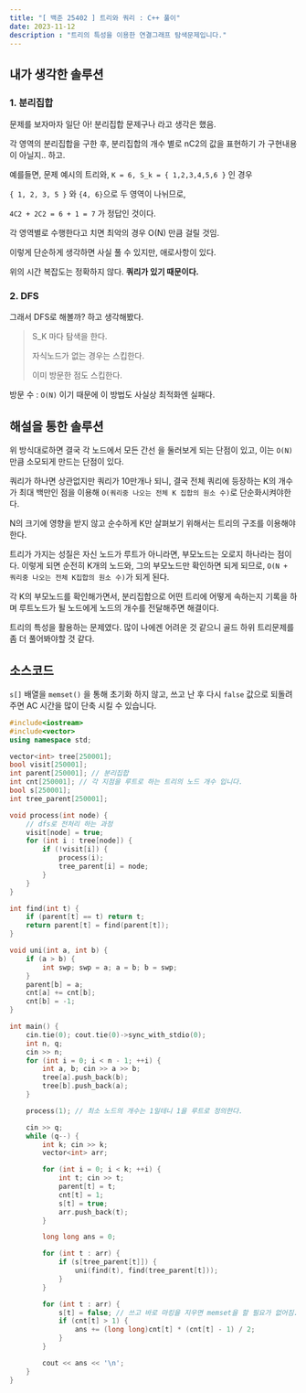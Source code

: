 ```yaml
---
title: "[ 백준 25402 ] 트리와 쿼리 : C++ 풀이"
date: 2023-11-12
description : "트리의 특성을 이용한 연결그래프 탐색문제입니다."
---
```


## 내가 생각한 솔루션

### 1. 분리집합

문제를 보자마자 일단 아! 분리집합 문제구나 라고 생각은 했음.


각 영역의 분리집합을 구한 후, 분리집합의 개수 별로 nC2의 값을 표현하기 가 구현내용이 아닐지.. 하고.

예를들면, 문제 예시의 트리와, `K = 6, S_k = { 1,2,3,4,5,6 }` 인 경우

`{ 1, 2, 3, 5 }` 와 `{4, 6}`으로 두 영역이 나뉘므로,

`4C2 + 2C2 = 6 + 1 = 7` 가 정답인 것이다.

각 영역별로 수행한다고 치면 최악의 경우 O(N) 만큼 걸릴 것임.

이렇게 단순하게 생각하면 사실 풀 수 있지만, 애로사항이 있다.

위의 시간 복잡도는 정확하지 않다. **쿼리가 있기 때문이다.**

### 2. DFS

그래서 DFS로 해볼까? 하고 생각해봤다.

> S_K 마다 탐색을 한다.
>
> 자식노드가 없는 경우는 스킵한다.
>
> 이미 방문한 점도 스킵한다.

방문 수 : `O(N)` 이기 때문에 이 방법도 사실상 최적화엔 실패다.

## 해설을 통한 솔루션


위 방식대로하면 결국 각 노드에서 모든 간선 을 둘러보게 되는 단점이 있고, 이는 `O(N)` 만큼 소모되게 만드는 단점이 있다.

쿼리가 하나면 상관없지만 쿼리가 10만개나 되니, 결국 전체 쿼리에 등장하는 K의 개수가 최대 백만인 점을 이용해 `O(쿼리중 나오는 전체 K 집합의 원소 수)`로 단순화시켜야한다.

N의 크기에 영향을 받지 않고 순수하게 K만 살펴보기 위해서는 트리의 구조를 이용해야한다.

트리가 가지는 성질은 자신 노드가 루트가 아니라면, 부모노드는 오로지 하나라는 점이다.
이렇게 되면 순전히 K개의 노드와, 그의 부모노드만 확인하면 되게 되므로, `O(N + 쿼리중 나오는 전체 K집합의 원소 수)`가 되게 된다.

각 K의 부모노드를 확인해가면서, 분리집합으로 어떤 트리에 어떻게 속하는지 기록을 하며 루트노드가 될 노드에게 노드의 개수를 전달해주면 해결이다.

트리의 특성을 활용하는 문제였다. 많이 나에겐 어려운 것 같으니 골드 하위 트리문제를 좀 더 풀어봐야할 것 같다.

## 소스코드

`s[]` 배열을 `memset()` 을 통해 초기화 하지 않고, 쓰고 난 후 다시 `false` 값으로 되돌려 주면 AC 시간을 많이 단축 시킬 수 있습니다.

```cpp
#include<iostream>
#include<vector>
using namespace std;

vector<int> tree[250001];
bool visit[250001];
int parent[250001]; // 분리집합
int cnt[250001]; // 각 지점을 루트로 하는 트리의 노드 개수 입니다.
bool s[250001];
int tree_parent[250001];

void process(int node) {
	// dfs로 전처리 하는 과정
	visit[node] = true;
	for (int i : tree[node]) {
		if (!visit[i]) {
			process(i);
			tree_parent[i] = node;
		}
	}
}

int find(int t) {
	if (parent[t] == t) return t;
	return parent[t] = find(parent[t]);
}

void uni(int a, int b) {
	if (a > b) {
		int swp; swp = a; a = b; b = swp;
	}
	parent[b] = a;
	cnt[a] += cnt[b];
	cnt[b] = -1;
}

int main() {
	cin.tie(0); cout.tie(0)->sync_with_stdio(0);
	int n, q;
	cin >> n;
	for (int i = 0; i < n - 1; ++i) {
		int a, b; cin >> a >> b;
		tree[a].push_back(b);
		tree[b].push_back(a);
	}

	process(1); // 최소 노드의 개수는 1일테니 1을 루트로 정의한다.

	cin >> q;
	while (q--) {
		int k; cin >> k;
		vector<int> arr;

		for (int i = 0; i < k; ++i) {
			int t; cin >> t;
			parent[t] = t;
			cnt[t] = 1;
			s[t] = true;
			arr.push_back(t);
		}

		long long ans = 0;

		for (int t : arr) {
			if (s[tree_parent[t]]) {
				uni(find(t), find(tree_parent[t]));
			}
		}

		for (int t : arr) {
			s[t] = false; // 쓰고 바로 마킹을 지우면 memset을 할 필요가 없어짐.
			if (cnt[t] > 1) {
				ans += (long long)cnt[t] * (cnt[t] - 1) / 2;
			}
		}

		cout << ans << '\n';
	}
}
```